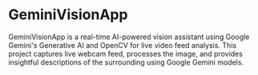 # GeminiVisionApp
GeminiVisionApp is a real-time AI-powered vision assistant using Google Gemini's Generative AI and OpenCV for live video feed analysis. This project captures live webcam feed, processes the image, and provides insightful descriptions of the surrounding using Google Gemini models.
